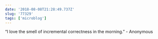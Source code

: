 ```yaml
---
date: '2018-08-08T21:28:49.737Z'
slug: '77329'
tags: ['microblog']
---
```


“I love the smell of incremental correctness in the morning.” - Anonymous
